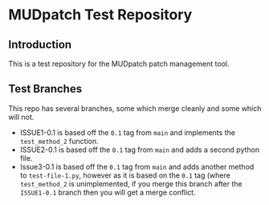 # MUDpatch Test Repository

## Introduction

This is a test repository for the MUDpatch patch management tool.

## Test Branches

This repo has several branches, some which merge cleanly and some which will not.

- ISSUE1-0.1 is based off the `0.1` tag from `main` and implements the `test_method_2` function.
- ISSUE2-0.1 is based off the `0.1` tag from `main` and adds a second python file.
- Issue3-0.1 is based off the `0.1` tag from `main` and adds another method to `test-file-1.py`, however as it is based on the `0.1` tag (where `test_method_2` is unimplemented, if you merge this branch after the `ISSUE1-0.1` branch then you will get a merge conflict.
